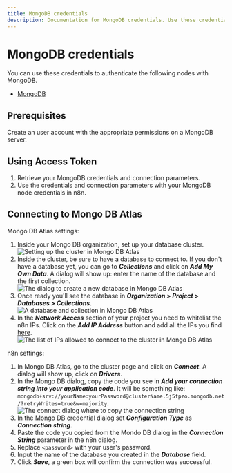 ```yaml
---
title: MongoDB credentials
description: Documentation for MongoDB credentials. Use these credentials to authenticate MongoDB in n8n, a workflow automation platform.
---
```


# MongoDB credentials

You can use these credentials to authenticate the following nodes with MongoDB.

- [MongoDB](/integrations/builtin/app-nodes/n8n-nodes-base.mongodb/)

## Prerequisites

Create an user account with the appropriate permissions on a MongoDB server.

## Using Access Token

1. Retrieve your MongoDB credentials and connection parameters.
2. Use the credentials and connection parameters with your MongoDB node credentials in n8n.

## Connecting to Mongo DB Atlas

Mongo DB Atlas settings:

1. Inside your Mongo DB organization, set up your database cluster.
![Setting up the cluster in Mongo DB Atlas](/_images/integrations/builtin/app-nodes/mongodb/cluster.png)
2. Inside the cluster, be sure to have a database to connect to. If you don't have a database yet, you can go to ***Collections*** and click on ***Add My Own Data***. A dialog will show up: enter the name of the database and the first collection.
![The dialog to create a new database in Mongo DB Atlas](/_images/integrations/builtin/app-nodes/mongodb/database_create.png)
3. Once ready you'll see the database in ***Organization > Project > Databases > Collections***.
![A database and collection in Mongo DB Atlas](/_images/integrations/builtin/app-nodes/mongodb/collections.png)
4. In the ***Network Access*** section of your project you need to whitelist the n8n IPs. Click on the ***Add IP Address*** button and add all the IPs you find [here](https://docs.n8n.io/choose-n8n/cloud/#cloud-ip-addresses).
![The list of IPs allowed to connect to the cluster in Mongo DB Atlas](/_images/integrations/builtin/app-nodes/mongodb/network_access.png)

n8n settings:

1. In Mongo DB Atlas, go to the cluster page and click on ***Connect***. A dialog will show up, click on ***Drivers***.
2. In the Mongo DB dialog, copy the code you see in ***Add your connection string into your application code***. It will be something like: `mongodb+srv://yourName:yourPassword@clusterName.5j5fpzo.mongodb.net/?retryWrites=true&w=majority`.
![The connect dialog where to copy the connection string](/_images/integrations/builtin/app-nodes/mongodb/connect.png)
3. In the Mongo DB credential dialog set ***Configuration Type*** as ***Connection string***.
4. Paste the code you copied from the Mondo DB dialog in the ***Connection String*** parameter in the n8n dialog.
5. Replace `<password>` with your user's password.
6. Input the name of the database you created in the ***Database*** field.
7. Click ***Save***, a green box will confirm the connection was successful.
